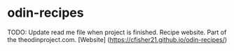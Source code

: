 # odin-recipes

TODO: Update read me file when project is finished. 
Recipe website. Part of the theodinproject.com. 
[Website] (https://cfisher21.github.io/odin-recipes/)
